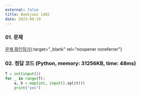 ```yaml
---
external: false
title: Baekjoon 1402
date: 2023-09-19
---
```


### 01. 문제

[문제 확인하기](https://www.acmicpc.net/problem/1402){:target="_blank" rel="noopener noreferrer"}

### 02. 정답 코드 (Python, memory: 31256KB, time: 48ms)

```Python
T = int(input())
for _ in range(T):
    a, b = map(int, input().split())
    print("yes")
```
